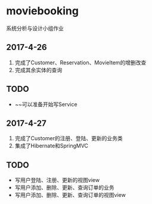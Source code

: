 # moviebooking
系统分析与设计小组作业

## 2017-4-26
1. 完成了Customer、Reservation、MovieItem的增删改查
2. 完成其余实体的查询

## TODO
* ~~可以准备开始写Service

## 2017-4-27
1. 完成了Customer的注册、登陆、更新的业务类
2. 集成了Hibernate和SpringMVC

## TODO
* 写用户登陆、注册、更新的视图view
* 写用户添加、删除、更新、查询订单的业务
* 写用户添加、删除、更新、查询订单的视图view
